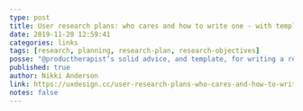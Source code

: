 ```yaml
---
type: post
title: User research plans: who cares and how to write one - with template
date: 2019-11-20 12:59:41
categories: links
tags: [research, planning, research-plan, research-objectives]
posse: "@productherapist’s solid advice, and template, for writing a research plan for more focused research and more actionable results."
published: true
author: Nikki Anderson
link: https://uxdesign.cc/user-research-plans-who-cares-and-how-to-write-one-with-template-63c8684d8842
notes: false
---
```

